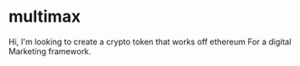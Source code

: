 # multimax
Hi, I'm looking to create a crypto token that works off ethereum
For a digital Marketing framework. 

